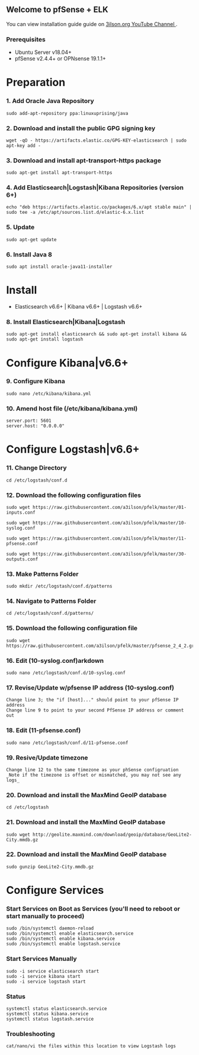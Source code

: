 ## Welcome to pfSense + ELK

You can view installation guide guide on [3ilson.org YouTube Channel ](https://www.youtube.com/3ilsonorg).

### Prerequisites 
- Ubuntu Server v18.04+
- pfSense v2.4.4+ or OPNsense 19.1.1+

# Preparation

### 1. Add Oracle Java Repository
```
sudo add-apt-repository ppa:linuxuprising/java
```

### 2. Download and install the public GPG signing key
```
wget -qO - https://artifacts.elastic.co/GPG-KEY-elasticsearch | sudo apt-key add -
```

### 3. Download and install apt-transport-https package 
```
sudo apt-get install apt-transport-https
```

### 4. Add Elasticsearch|Logstash|Kibana Repositories (version 6+) 
```
echo "deb https://artifacts.elastic.co/packages/6.x/apt stable main" | sudo tee -a /etc/apt/sources.list.d/elastic-6.x.list
```

### 5. Update
```
sudo apt-get update
```

### 6. Install Java 8
```
sudo apt install oracle-java11-installer
```

# Install
- Elasticsearch v6.6+ | Kibana v6.6+ | Logstash v6.6+

### 8. Install Elasticsearch|Kibana|Logstash
```
sudo apt-get install elasticsearch && sudo apt-get install kibana && sudo apt-get install logstash
```

# Configure Kibana|v6.6+

### 9. Configure Kibana
```
sudo nano /etc/kibana/kibana.yml
```

### 10. Amend host file (/etc/kibana/kibana.yml)
```
server.port: 5601
server.host: "0.0.0.0"
```

# Configure Logstash|v6.6+

### 11. Change Directory
```
cd /etc/logstash/conf.d
```

### 12. Download the following configuration files
```
sudo wget https://raw.githubusercontent.com/a3ilson/pfelk/master/01-inputs.conf
```

```
sudo wget https://raw.githubusercontent.com/a3ilson/pfelk/master/10-syslog.conf
```

```
sudo wget https://raw.githubusercontent.com/a3ilson/pfelk/master/11-pfsense.conf
```

```
sudo wget https://raw.githubusercontent.com/a3ilson/pfelk/master/30-outputs.conf
```

### 13. Make Patterns Folder
```
sudo mkdir /etc/logstash/conf.d/patterns
```

### 14. Navigate to Patterns Folder
```
cd /etc/logstash/conf.d/patterns/
```

### 15. Download the following configuration file
```
sudo wget https://raw.githubusercontent.com/a3ilson/pfelk/master/pfsense_2_4_2.grok
```

### 16. Edit (10-syslog.conf)arkdown
```
sudo nano /etc/logstash/conf.d/10-syslog.conf
```

### 17. Revise/Update w/pfsense IP address (10-syslog.conf)
```
Change line 3; the "if [host]..." should point to your pfSense IP address
Change line 9 to point to your second PfSense IP address or comment out
```

### 18. Edit (11-pfsense.conf)
```
sudo nano /etc/logstash/conf.d/11-pfsense.conf
```

### 19. Resive/Update timezone
```
Change line 12 to the same timezone as your phSense configruation
_Note if the timezone is offset or mismatched, you may not see any logs_
```

### 20. Download and install the MaxMind GeoIP database
```
cd /etc/logstash
```

### 21. Download and install the MaxMind GeoIP database
```
sudo wget http://geolite.maxmind.com/download/geoip/database/GeoLite2-City.mmdb.gz
```

### 22. Download and install the MaxMind GeoIP database
```
sudo gunzip GeoLite2-City.mmdb.gz
```

# Configure Services

### Start Services on Boot as Services (you'll need to reboot or start manually to proceed)
```
sudo /bin/systemctl daemon-reload
sudo /bin/systemctl enable elasticsearch.service
sudo /bin/systemctl enable kibana.service
sudo /bin/systemctl enable logstash.service
```

### Start Services Manually
```
sudo -i service elasticsearch start
sudo -i service kibana start
sudo -i service logstash start
```

### Status
```
systemctl status elasticsearch.service
systemctl status kibana.service
systemctl status logstash.service
```

### Troubleshooting
```/var/log/logstash
cat/nano/vi the files within this location to view Logstash logs
```
